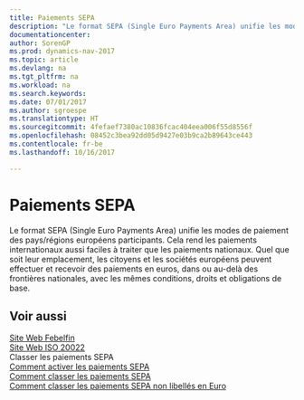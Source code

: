 ```yaml
---
title: Paiements SEPA
description: "Le format SEPA (Single Euro Payments Area) unifie les modes de paiement des pays/régions européens participants. Cela rend les paiements internationaux aussi faciles à traiter que les paiements nationaux. Quel que soit leur emplacement, les citoyens et les sociétés européens peuvent effectuer et recevoir des paiements en euros, dans ou au-delà des frontières nationales, avec les mêmes conditions, droits et obligations de base."
documentationcenter: 
author: SorenGP
ms.prod: dynamics-nav-2017
ms.topic: article
ms.devlang: na
ms.tgt_pltfrm: na
ms.workload: na
ms.search.keywords: 
ms.date: 07/01/2017
ms.author: sgroespe
ms.translationtype: HT
ms.sourcegitcommit: 4fefaef7380ac10836fcac404eea006f55d8556f
ms.openlocfilehash: 08452c3bea92dd05d9427e03b9ca2b89643ce443
ms.contentlocale: fr-be
ms.lasthandoff: 10/16/2017

---
```

# <a name="sepa-payments"></a>Paiements SEPA
Le format SEPA (Single Euro Payments Area) unifie les modes de paiement des pays/régions européens participants. Cela rend les paiements internationaux aussi faciles à traiter que les paiements nationaux. Quel que soit leur emplacement, les citoyens et les sociétés européens peuvent effectuer et recevoir des paiements en euros, dans ou au-delà des frontières nationales, avec les mêmes conditions, droits et obligations de base.  
  
## <a name="see-also"></a>Voir aussi  
 [Site Web Febelfin](http://go.microsoft.com/fwlink/?LinkId=275119)   
 [Site Web ISO 20022](http://go.microsoft.com/fwlink/?LinkId=275120)   
 Classer les paiements SEPA   
 [Comment activer les paiements SEPA](how-to-activate-sepa-payments.md)   
 [Comment classer les paiements SEPA](how-to-file-sepa-payments.md)   
 [Comment classer les paiements SEPA non libellés en Euro](how-to-file-non-euro-sepa-payments.md)
